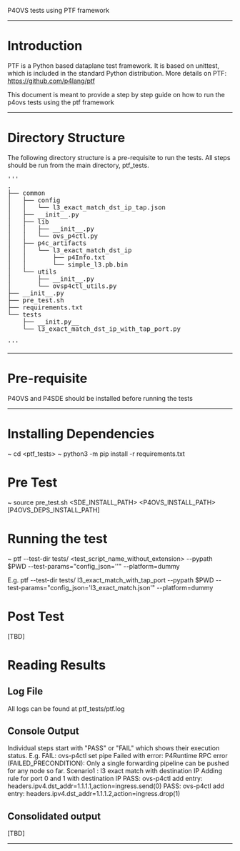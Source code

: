 P4OVS tests using PTF framework

---

# Introduction

PTF is a Python based dataplane test framework. It is based on unittest, which
is included in the standard Python distribution. 
More details on PTF: https://github.com/p4lang/ptf 

This document is meant to provide a step by step guide on how to run the p4ovs tests using the ptf framework

---

# Directory Structure

The following directory structure is a pre-requisite to run the tests. All steps should be run from the main directory, ptf_tests.

<pre>
'''
.
├── common
│   ├── config
│   │   └── l3_exact_match_dst_ip_tap.json
│   ├── __init__.py
│   ├── lib
│   │   ├── __init__.py
│   │   └── ovs_p4ctl.py
│   ├── p4c_artifacts
│   │   └── l3_exact_match_dst_ip
│   │       ├── p4Info.txt
│   │       └── simple_l3.pb.bin
│   └── utils
│       ├── __init__.py
│       └── ovsp4ctl_utils.py
├── __init__.py
├── pre_test.sh
├── requirements.txt
└── tests
    ├── __init.py__
    └── l3_exact_match_dst_ip_with_tap_port.py

'''
</pre>

---

# Pre-requisite

P4OVS and P4SDE should be installed before running the tests

---

# Installing Dependencies

~ cd <ptf_tests>
~ python3 -m pip install -r requirements.txt

# Pre Test

~ source pre_test.sh <SDE_INSTALL_PATH> <P4OVS_INSTALL_PATH> [P4OVS_DEPS_INSTALL_PATH]

# Running the test

~ ptf --test-dir tests/ <test_script_name_without_extension> --pypath $PWD --test-params="config_json='<config json file name>'" --platform=dummy

E.g. ptf --test-dir tests/ l3_exact_match_with_tap_port --pypath $PWD --test-params="config_json='l3_exact_match.json'" --platform=dummy


# Post Test

[TBD]

# Reading Results

## Log File
All logs can be found at ptf_tests/ptf.log

## Console Output
Individual steps start with "PASS" or "FAIL" which shows their execution status.
E.g.
FAIL: ovs-p4ctl set pipe Failed with error: P4Runtime RPC error (FAILED_PRECONDITION): Only a single forwarding pipeline can be pushed for any node so far.
Scenario1 : l3 exact match with destination IP
Adding rule for port 0 and 1 with destination IP
PASS: ovs-p4ctl add entry: headers.ipv4.dst_addr=1.1.1.1,action=ingress.send(0)
PASS: ovs-p4ctl add entry: headers.ipv4.dst_addr=1.1.1.2,action=ingress.drop(1)

## Consolidated output
[TBD]

---
